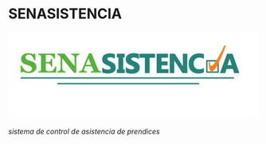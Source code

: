 # SENASISTENCIA
![SENASISTENCIA logo](imagenes/logo.png)



*sistema de control de asistencia de prendices*
